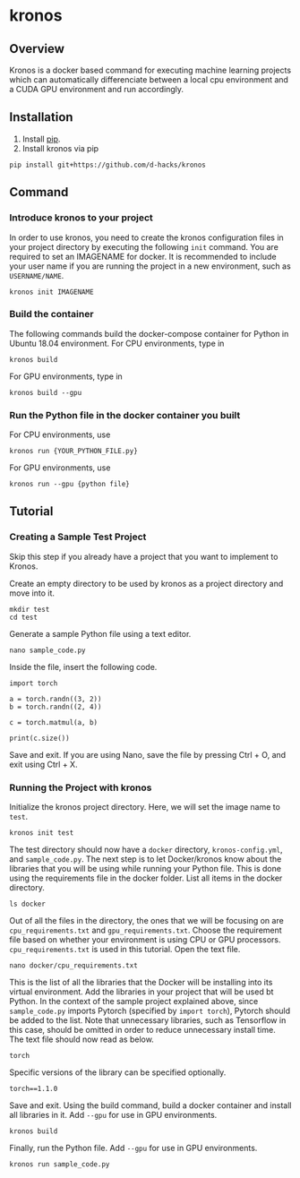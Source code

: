 # kronos
## Overview
Kronos is a docker based command for executing machine learning projects which can automatically differenciate between a local cpu environment and a CUDA GPU environment and run accordingly.

## Installation
1. Install [pip](https://pip.pypa.io/en/stable/).
1. Install kronos via pip
```
pip install git+https://github.com/d-hacks/kronos
```

## Command
### Introduce kronos to your project
In order to use kronos, you need to create the kronos configuration files in your project directory by executing the following `init` command. You are required to set an IMAGENAME for docker. It is recommended to include your user name if you are running the project in a new environment, such as `USERNAME/NAME`.
```
kronos init IMAGENAME
```

### Build the container
The following commands build the docker-compose container for Python in Ubuntu 18.04 environment.
For CPU environments, type in
```
kronos build
```
For GPU environments, type in
```
kronos build --gpu
```

### Run the Python file in the docker container you built
For CPU environments, use
```
kronos run {YOUR_PYTHON_FILE.py}
```
For GPU environments, use
```
kronos run --gpu {python file}
```

## Tutorial
<!--
### Preparation
Fill in the required python packages in the {cpu/gpu}\_requirements.txt.  
The packages written int the {cpu/gpu}\_requirements.txt is install via pip.
-->

### Creating a Sample Test Project
Skip this step if you already have a project that you want to implement to Kronos.

Create an empty directory to be used by kronos as a project directory and move into it.
```
mkdir test
cd test
```
Generate a sample Python file using a text editor.
```
nano sample_code.py
```
Inside the file, insert the following code.
```
import torch

a = torch.randn((3, 2))
b = torch.randn((2, 4))

c = torch.matmul(a, b)

print(c.size())
```
Save and exit. If you are using Nano, save the file by pressing Ctrl + O, and exit using Ctrl + X.

### Running the Project with kronos
Initialize the kronos project directory. Here, we will set the image name to `test`.
```
kronos init test
```
The test directory should now have a `docker` directory, `kronos-config.yml`, and `sample_code.py`.
The next step is to let Docker/kronos know about the libraries that you will be using while running your Python file. This is done using the requirements file in the docker folder.
List all items in the docker directory.
```
ls docker
```
Out of all the files in the directory, the ones that we will be focusing on are `cpu_requirements.txt` and `gpu_requirements.txt`. Choose the requirement file based on whether your environment is using CPU or GPU processors. `cpu_requirements.txt` is used in this tutorial.
Open the text file.
```
nano docker/cpu_requirements.txt
```
This is the list of all the libraries that the Docker will be installing into its virtual environment.
Add the libraries in your project that will be used bt Python. In the context of the sample project explained above, since `sample_code.py` imports Pytorch (specified by `import torch`), Pytorch should be added to the list. Note that unnecessary libraries, such as Tensorflow in this case, should be omitted in order to reduce unnecessary install time.
The text file should now read as below.
```
torch
```
Specific versions of the library can be specified optionally.
```
torch==1.1.0
```
Save and exit.
Using the build command, build a docker container and install all libraries in it. Add `--gpu` for use in GPU environments.
```
kronos build
```
Finally, run the Python file. Add `--gpu` for use in GPU environments.
```
kronos run sample_code.py
```

